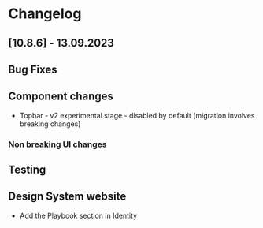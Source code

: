 # Changelog

## \[10.8.6\] - 13.09.2023

## Bug Fixes

## Component changes

- Topbar - v2 experimental stage - disabled by default (migration involves breaking changes)

### Non breaking UI changes

## Testing

## Design System website

- Add the Playbook section in Identity
